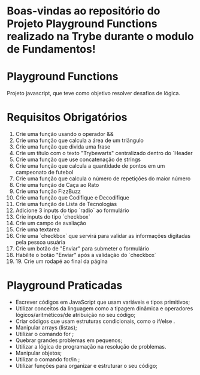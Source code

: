 # Boas-vindas ao repositório do Projeto Playground Functions realizado na Trybe durante o modulo de Fundamentos! 


# Playground Functions
Projeto javascript, que teve como objetivo resolver desafios de lógica.


# Requisitos Obrigatórios

<ol>
<li>Crie uma função usando o operador &&</li>
<li>Crie uma função que calcula a área de um triângulo</li>
<li>Crie uma função que divida uma frase</li>
<li>Crie um título com o texto "Trybewarts" centralizado dentro do `Header</li>
<li>Crie uma função que use concatenação de strings</li>
<li>Crie uma função que calcula a quantidade de pontos em um campeonato de futebol</li>
<li>Crie uma função que calcula o número de repetições do maior número</li>
<li>Crie uma função de Caça ao Rato</li>
<li>Crie uma função FizzBuzz</li>
<li>Crie uma função que Codifique e Decodifique</li>
<li>Crie uma função de Lista de Tecnologias</li>
<li>Adicione 3 inputs do tipo `radio` ao formulário</li>
<li>Crie inputs do tipo `checkbox`</li>
<li>Crie um campo de avaliação</li>
<li>Crie uma textarea</li>
<li>Crie uma `checkbox` que servirá para validar as informações digitadas pela pessoa usuária</li>
<li>Crie um botão de "Enviar" para submeter o formulário</li>
<li>Habilite o botão "Enviar" após a validação do `checkbox`</li>
<li>19. Crie um rodapé ao final da página</li>
</ol>

# Playground Praticadas

- Escrever códigos em JavaScript que usam variáveis e tipos primitivos;
- Utilizar conceitos da linguagem como a tipagem dinâmica e operadores lógicos/aritméticos/de atribuição no seu código;
- Criar códigos que usam estruturas condicionais, como o if/else .
- Manipular arrays (listas);
- Utilizar o comando for ;
- Quebrar grandes problemas em pequenos;
- Utilizar a lógica de programação na resolução de problemas.
- Manipular objetos;
- Utilizar o comando for/in ;
- Utilizar funções para organizar e estruturar o seu código;
